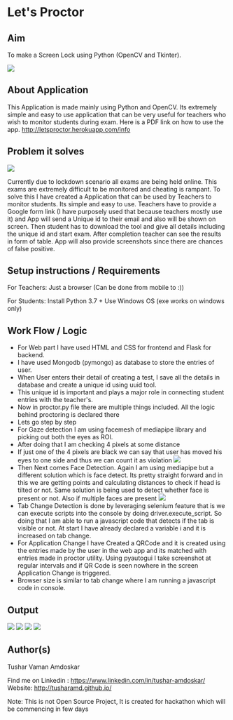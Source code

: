 # Let's Proctor 

## Aim 

To make a Screen Lock using Python (OpenCV and Tkinter).

![](https://cliply.co/wp-content/uploads/2019/03/371903161_BLINKING_EYE_400px.gif)


## About Application

This Application is made mainly using Python and OpenCV. Its extremely simple and easy to use application that can be very useful for teachers who wish to monitor students during exam. Here is a PDF link on how to use the app. http://letsproctor.herokuapp.com/info 

## Problem it solves
![](https://c.tenor.com/AKS0zwKDvMcAAAAd/mr-bean-exams.gif)

Currently due to lockdown scenario all exams are being held online. This exams are extremely difficult to be monitored and cheating is rampant. To solve this I have created a Application that can be used by Teachers to monitor students. Its simple and easy to use. Teachers have to provide a Google form link (I have purposely used that because teachers mostly use it) and App will send a Unique id to their email and also will be shown on screen. Then student has to download the tool and give all details including the unique id and start exam. After completion teacher can see the results in form of table. App will also provide screenshots since there are chances of false positive.


## Setup instructions / Requirements
For Teachers: Just a browser (Can be done from mobile to :))

For Students:
Install Python 3.7 +
Use Windows OS (exe works on windows only)

## Work Flow / Logic

- For Web part I have used HTML and CSS for frontend and Flask for backend.
- I have used Mongodb (pymongo) as database to store the entries of user.
- When User enters their detail of creating a test, I save all the details in database and create a unique id using uuid tool.
- This unique id is important and plays a major role in connecting student entries with the teacher's.
- Now in proctor.py file there are multiple things included. All the logic behind proctoring is declared there
- Lets go step by step
-   For Gaze detection I am using facemesh of mediapipe library and picking out both the eyes as ROI.
-   After doing that I am checking 4 pixels at some distance
-   If just one of the 4 pixels are black we can say that user has moved his eyes to one side and thus we can count it as violation ![](https://i.ibb.co/th4pb7r/image.png)
-   Then Next comes Face Detection. Again I am using mediapipe but a different solution which is face detect. Its pretty straight forward and in this we are getting points and calculating distances to check if head is tilted or not. Same solution is being used to detect whether face is present or not. Also if multiple faces are present ![](https://i.ibb.co/Ln9YXZG/image.png)
-   Tab Change Detection is done by leveraging selenium feature that is we can execute scripts into the console by doing driver.execute_script. So doing that I am able to run a javascript code that detects if the tab is visible or not. At start I have already declared a variable i and it is increased on tab change.
-   For Application Change I have Created a QRCode and it is created using the entries made by the user in the web app and its matched with entries made in proctor utility. Using pyautogui I take screenshot at regular intervals and if QR Code is seen nowhere in the screen Application Change is triggered.
-   Browser size is similar to tab change where I am running a javascript code in console.

## Output

![](https://i.ibb.co/4RXkxqF/image.png)
![](https://i.ibb.co/D7XyGtP/image.png)
![](https://i.ibb.co/SVqDfK4/image.png)
![](https://i.ibb.co/jr5mj6F/image.png)


## Author(s)

Tushar Vaman Amdoskar

Find me on Linkedin : https://www.linkedin.com/in/tushar-amdoskar/
Website: http://tusharamd.github.io/

Note: This is not Open Source Project, It is created for hackathon which will be commencing in few days

